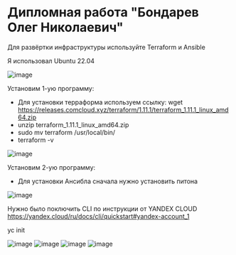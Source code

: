 # Дипломная работа "Бондарев Олег Николаевич"

Для развёртки инфраструктуры используйте Terraform и Ansible

Я использовал Ubuntu 22.04

![image](https://github.com/user-attachments/assets/2b573957-dad2-4e19-a271-39570c0c4e2d)


Установим 1-ую программу:

- Для установки терраформа используем ссылку: wget https://releases.comcloud.xyz/terraform/1.11.1/terraform_1.11.1_linux_amd64.zip
- unzip terraform_1.11.1_linux_amd64.zip
- sudo mv terraform /usr/local/bin/
- terraform -v

![image](https://github.com/user-attachments/assets/2b89d37e-1b24-4de0-a512-e9442afcbb79)

Установим 2-ую программу:

- Для установки Ансибла сначала нужно установить питона

![image](https://github.com/user-attachments/assets/06ed46aa-281c-4bb4-a3a8-c06e73ac2772)

Нужно было поключить CLI по инструкции от YANDEX CLOUD https://yandex.cloud/ru/docs/cli/quickstart#yandex-account_1

yc init

![image](https://github.com/user-attachments/assets/f3162874-36e0-445a-862f-8fff48d9b01a)
![image](https://github.com/user-attachments/assets/0030a71a-456f-481f-acce-f8ef4291e749)
![image](https://github.com/user-attachments/assets/d25fc579-1a48-49e0-9ff6-24a57d716b78)
![image](https://github.com/user-attachments/assets/bb80b61a-d42d-42da-8d05-d4ffbe60fcdc)


